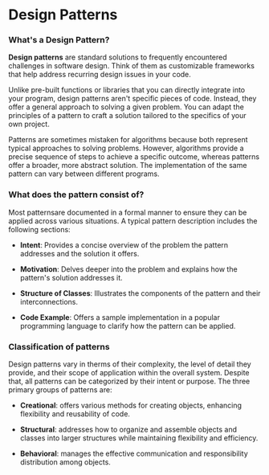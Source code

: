 # Design Patterns

### What's a Design Pattern?
**Design patterns** are standard solutions to frequently encountered challenges in software design.
Think of them as customizable frameworks that help address recurring design issues in your code.

Unlike pre-built functions or libraries that you can directly integrate into your program, design patterns aren't specific pieces of code. Instead, they offer a general approach to solving a given problem. You can adapt the principles of a pattern to craft a solution tailored to the specifics of your own project.

Patterns are sometimes mistaken for algorithms because both represent typical approaches to solving problems. However, algorithms provide a precise sequence of steps to achieve a specific outcome, whereas patterns offer a broader, more abstract solution. The implementation of the same pattern can vary between different programs.

### What does the pattern consist of?
Most patternsare documented in a formal manner to ensure they can be applied across various situations. A typical pattern description includes the following sections:

* **Intent**: Provides a concise overview of the problem the pattern addresses and the solution it offers.

* **Motivation**: Delves deeper into the problem and explains how the pattern's solution addresses it.

* **Structure of Classes**: Illustrates the components of the pattern and their interconnections.

* **Code Example**: Offers a sample implementation in a popular programming language to clarify how the pattern can be applied.

### Classification of patterns
Design patterns vary in therms of their complexity, the level of detail they provide, and their scope of application within the overall system. Despite that, all patterns can be categorized by their intent or purpose. The three primary groups of patterns are:

* **Creational**: offers various methods for creating objects, enhancing flexibility and reusability of code.

* **Structural**: addresses how to organize and assemble objects and classes into larger structures while maintaining flexibility and efficiency.

* **Behavioral**: manages the effective communication and responsibility distribution among objects.